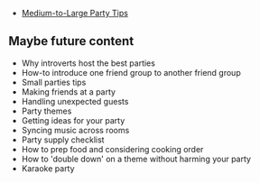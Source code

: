 * [Medium-to-Large Party Tips](articles/party/med_party_tips)

## Maybe future content
* Why introverts host the best parties
* How-to introduce one friend group to another friend group
* Small parties tips
* Making friends at a party
* Handling unexpected guests
* Party themes 
* Getting ideas for your party
* Syncing music across rooms
* Party supply checklist
* How to prep food and considering cooking order
* How to 'double down' on a theme without harming your party
* Karaoke party 
